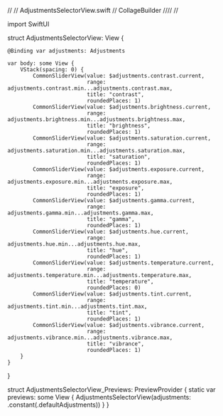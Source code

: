 //
//  AdjustmentsSelectorView.swift
//  CollageBuilder
////
//

import SwiftUI

struct AdjustmentsSelectorView: View {
    
    @Binding var adjustments: Adjustments
    
    var body: some View {
        VStack(spacing: 0) {
            CommonSliderView(value: $adjustments.contrast.current,
                             range: adjustments.contrast.min...adjustments.contrast.max,
                             title: "contrast",
                             roundedPlaces: 1)
            CommonSliderView(value: $adjustments.brightness.current,
                             range: adjustments.brightness.min...adjustments.brightness.max,
                             title: "brightness",
                             roundedPlaces: 1)
            CommonSliderView(value: $adjustments.saturation.current,
                             range: adjustments.saturation.min...adjustments.saturation.max,
                             title: "saturation",
                             roundedPlaces: 1)
            CommonSliderView(value: $adjustments.exposure.current,
                             range: adjustments.exposure.min...adjustments.exposure.max,
                             title: "exposure",
                             roundedPlaces: 1)
            CommonSliderView(value: $adjustments.gamma.current,
                             range: adjustments.gamma.min...adjustments.gamma.max,
                             title: "gamma",
                             roundedPlaces: 1)
            CommonSliderView(value: $adjustments.hue.current,
                             range: adjustments.hue.min...adjustments.hue.max,
                             title: "hue",
                             roundedPlaces: 1)
            CommonSliderView(value: $adjustments.temperature.current,
                             range: adjustments.temperature.min...adjustments.temperature.max,
                             title: "temperature",
                             roundedPlaces: 0)
            CommonSliderView(value: $adjustments.tint.current,
                             range: adjustments.tint.min...adjustments.tint.max,
                             title: "tint",
                             roundedPlaces: 1)
            CommonSliderView(value: $adjustments.vibrance.current,
                             range: adjustments.vibrance.min...adjustments.vibrance.max,
                             title: "vibrance",
                             roundedPlaces: 1)
        }
    }
    
}

struct AdjustmentsSelectorView_Previews: PreviewProvider {
    static var previews: some View {
        AdjustmentsSelectorView(adjustments: .constant(.defaultAdjustments))
    }
}
